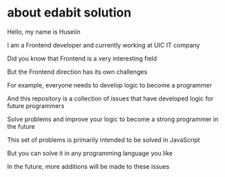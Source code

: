 # about edabit solution

Hello, my name is Huseiin

I am a Frontend developer and currently working at UIC IT company

Did you know that Frontend is a very interesting field

But the Frontend direction has its own challenges

For example, everyone needs to develop logic to become a programmer

And this repository is a collection of issues that have developed logic for future programmers

Solve problems and improve your logic to become a strong programmer in the future

This set of problems is primarily intended to be solved in JavaScript

But you can solve it in any programming language you like

In the future, more additions will be made to these issues
